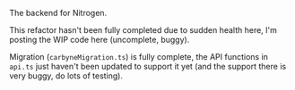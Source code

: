 The backend for Nitrogen.

This refactor hasn't been fully completed due to sudden health here, I'm posting the WIP code here (uncomplete, buggy).

Migration (`carbyneMigration.ts`) is fully complete, the API functions in `api.ts` just haven't been updated to support it yet (and the support there is very buggy, do lots of testing).